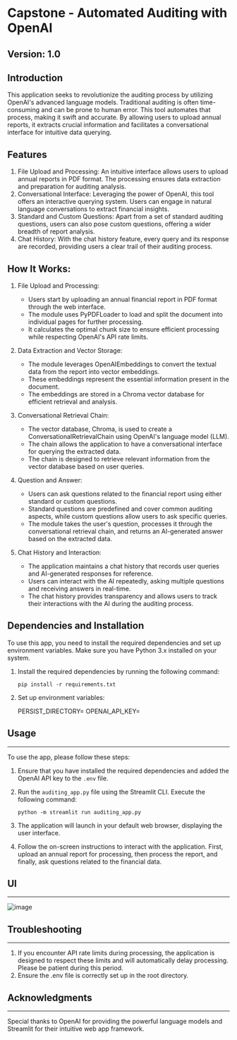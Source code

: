 # Capstone - Automated Auditing with OpenAI

## Version: 1.0

## Introduction
This application seeks to revolutionize the auditing process by utilizing OpenAI's advanced language models. Traditional auditing is often time-consuming and can be prone to human error. This tool automates that process, making it swift and accurate. By allowing users to upload annual reports, it extracts crucial information and facilitates a conversational interface for intuitive data querying.

## Features
1. File Upload and Processing: An intuitive interface allows users to upload annual reports in PDF format. The processing ensures data extraction and preparation for auditing analysis.
2. Conversational Interface: Leveraging the power of OpenAI, this tool offers an interactive querying system. Users can engage in natural language conversations to extract financial insights.
3. Standard and Custom Questions: Apart from a set of standard auditing questions, users can also pose custom questions, offering a wider breadth of report analysis.
4. Chat History: With the chat history feature, every query and its response are recorded, providing users a clear trail of their auditing process.

## How It Works:

1. File Upload and Processing:
   - Users start by uploading an annual financial report in PDF format through the web interface.
   - The module uses PyPDFLoader to load and split the document into individual pages for further processing.
   - It calculates the optimal chunk size to ensure efficient processing while respecting OpenAI's API rate limits.

2. Data Extraction and Vector Storage:
   - The module leverages OpenAIEmbeddings to convert the textual data from the report into vector embeddings.
   - These embeddings represent the essential information present in the document.
   - The embeddings are stored in a Chroma vector database for efficient retrieval and analysis.

3. Conversational Retrieval Chain:
   - The vector database, Chroma, is used to create a ConversationalRetrievalChain using OpenAI's language model (LLM).
   - The chain allows the application to have a conversational interface for querying the extracted data.
   - The chain is designed to retrieve relevant information from the vector database based on user queries.

4. Question and Answer:
   - Users can ask questions related to the financial report using either standard or custom questions.
   - Standard questions are predefined and cover common auditing aspects, while custom questions allow users to ask specific queries.
   - The module takes the user's question, processes it through the conversational retrieval chain, and returns an AI-generated answer based on the extracted data.

5. Chat History and Interaction:
   - The application maintains a chat history that records user queries and AI-generated responses for reference.
   - Users can interact with the AI repeatedly, asking multiple questions and receiving answers in real-time.
   - The chat history provides transparency and allows users to track their interactions with the AI during the auditing process.

## Dependencies and Installation
To use this app, you need to install the required dependencies and set up environment variables. Make sure you have Python 3.x installed on your system.
1. Install the required dependencies by running the following command:
   ```
   pip install -r requirements.txt
   ```
2. Set up environment variables:
    
    PERSIST_DIRECTORY=<Directory for storing vector data during processing>
    OPENAI_API_KEY=<Your OpenAI API key>

## Usage
-----
To use the app, please follow these steps:

1. Ensure that you have installed the required dependencies and added the OpenAI API key to the `.env` file.

2. Run the `auditing_app.py` file using the Streamlit CLI. Execute the following command:
   ```
   python -m streamlit run auditing_app.py
   ```

3. The application will launch in your default web browser, displaying the user interface.

4. Follow the on-screen instructions to interact with the application. First, upload an annual report   for processing, then process the report, and finally, ask questions related to the financial data.

## UI
-----
![image](https://github.com/sardanaGagan/Capstone/assets/147447575/57afd250-f040-4921-bd8b-471cdd4cf8a4)


## Troubleshooting
-----
1. If you encounter API rate limits during processing, the application is designed to respect these limits and will automatically delay processing. Please be patient during this period.
2. Ensure the .env file is correctly set up in the root directory.

## Acknowledgments
-----
Special thanks to OpenAI for providing the powerful language models and Streamlit for their intuitive web app framework.


